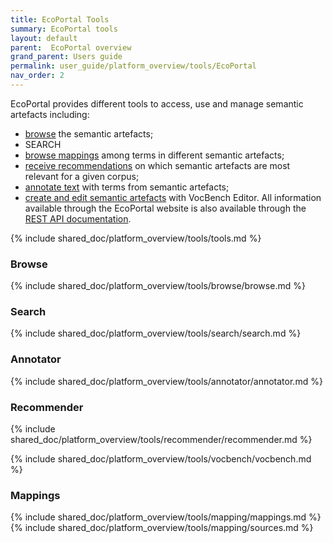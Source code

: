 ```yaml
---
title: EcoPortal Tools
summary: EcoPortal tools
layout: default
parent:  EcoPortal overview
grand_parent: Users guide
permalink: user_guide/platform_overview/tools/EcoPortal
nav_order: 2
---
```



EcoPortal provides different tools to access, use and manage semantic artefacts including:
- [browse]() the semantic artefacts;
- SEARCH
- [browse mappings]() among terms in different semantic artefacts;
- [receive recommendations]() on which semantic artefacts are most relevant for a given corpus;
- [annotate text]() with terms from semantic artefacts;
- [create and edit semantic artefacts]() with VocBench Editor.
All information available through the EcoPortal website is also available through the [REST API documentation]().


{% include shared_doc/platform_overview/tools/tools.md  %}

### Browse
{% include shared_doc/platform_overview/tools/browse/browse.md  %}

### Search
{% include shared_doc/platform_overview/tools/search/search.md  %}

### Annotator
{% include shared_doc/platform_overview/tools/annotator/annotator.md  %}

### Recommender
{% include shared_doc/platform_overview/tools/recommender/recommender.md  %}

{% include shared_doc/platform_overview/tools/vocbench/vocbench.md  %}

### Mappings
{% include shared_doc/platform_overview/tools/mapping/mappings.md  %}
{% include shared_doc/platform_overview/tools/mapping/sources.md  %}
